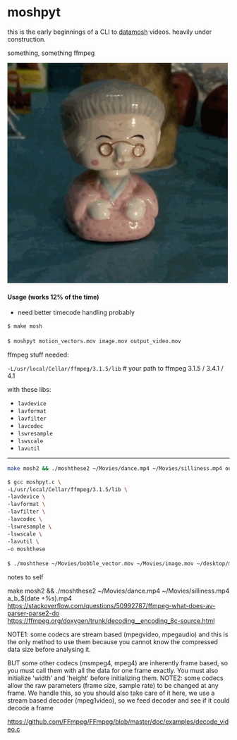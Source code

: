# moshpyt

this is the early beginnings of a CLI to [datamosh](http://datamoshing.com/) videos.  heavily under construction.

something, something ffmpeg

![](https://github.com/vipyne/moshpyt/blob/master/moshpyt_readme.gif)

#### Usage (works 12% of the time)
- need better timecode handling probably

```sh
$ make mosh

$ moshpyt motion_vectors.mov image.mov output_video.mov
```

ffmpeg stuff needed:

`-L/usr/local/Cellar/ffmpeg/3.1.5/lib`  # your path to ffmpeg 3.1.5 / 3.4.1 / 4.1

with these libs:
- `lavdevice`
- `lavformat`
- `lavfilter`
- `lavcodec`
- `lswresample`
- `lswscale`
- `lavutil`

----------

```sh
make mosh2 && ./moshthese2 ~/Movies/dance.mp4 ~/Movies/silliness.mp4 out$(date +%s).mp4
```

```sh
$ gcc moshpyt.c \
-L/usr/local/Cellar/ffmpeg/3.1.5/lib \
-lavdevice \
-lavformat \
-lavfilter \
-lavcodec \
-lswresample \
-lswscale \
-lavutil \
-o moshthese

$ ./moshthese ~/Movies/bobble_vector.mov ~/Movies/image.mov ~/desktop/moshpyt$(date +%s).mp4
```

notes to self

make mosh2 && ./moshthese2 ~/Movies/dance.mp4 ~/Movies/silliness.mp4 a_b_$(date +%s).mp4
https://stackoverflow.com/questions/50992787/ffmpeg-what-does-av-parser-parse2-do
https://ffmpeg.org/doxygen/trunk/decoding__encoding_8c-source.html

NOTE1: some codecs are stream based (mpegvideo, mpegaudio)
and this is the only method to use them because you cannot
know the compressed data size before analysing it.

BUT some other codecs (msmpeg4, mpeg4) are inherently frame
based, so you must call them with all the data for one
frame exactly. You must also initialize 'width' and
'height' before initializing them.
NOTE2: some codecs allow the raw parameters (frame size,
sample rate) to be changed at any frame. We handle this, so
you should also take care of it
here, we use a stream based decoder (mpeg1video), so we
feed decoder and see if it could decode a frame

https://github.com/FFmpeg/FFmpeg/blob/master/doc/examples/decode_video.c